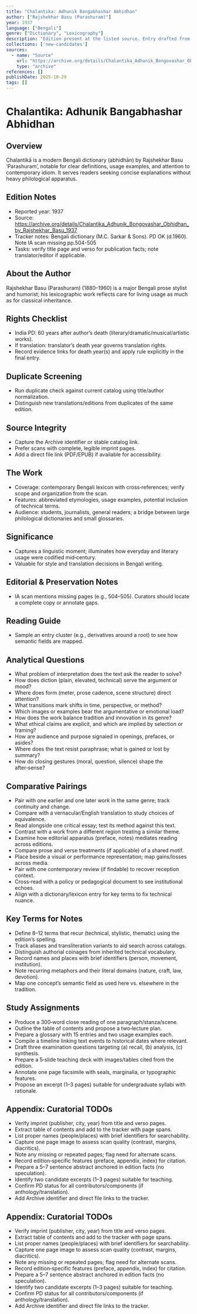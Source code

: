 ```yaml
---
title: "Chalantika: Adhunik Bangabhashar Abhidhan"
author: ["Rajshekhar Basu (Parashuram)"]
year: 1937
language: ["Bengali"]
genre: ["Dictionary", "Lexicography"]
description: "Edition present at the listed source. Entry drafted from tracker data; edition details to be verified from imprint pages."
collections: ['new-candidates']
sources:
  - name: "Source"
    url: "https://archive.org/details/Chalantika_Adhunik_Bongovashar_Obhidhan_by_Rajshekhar_Basu_1937"
    type: "archive"
references: []
publishDate: 2025-10-29
tags: []
---
```


# Chalantika: Adhunik Bangabhashar Abhidhan

## Overview

Chalantikā is a modern Bengali dictionary (abhidhān) by Rajshekhar Basu ‘Parashuram’, notable for clear definitions, usage examples, and attention to contemporary idiom. It serves readers seeking concise explanations without heavy philological apparatus.

## Edition Notes

- Reported year: 1937
- Source: https://archive.org/details/Chalantika_Adhunik_Bongovashar_Obhidhan_by_Rajshekhar_Basu_1937
- Tracker notes: Bengali dictionary (M.C. Sarkar & Sons). PD OK (d.1960). Note IA scan missing pp.504-505
- Tasks: verify title page and verso for publication facts; note translator/editor if applicable.

## About the Author

Rajshekhar Basu (Parashuram) (1880–1960) is a major Bengali prose stylist and humorist; his lexicographic work reflects care for living usage as much as for classical inheritance.

## Rights Checklist

- India PD: 60 years after author’s death (literary/dramatic/musical/artistic works).
- If translation: translator’s death year governs translation rights.
- Record evidence links for death year(s) and apply rule explicitly in the final entry.

## Duplicate Screening

- Run duplicate check against current catalog using title/author normalization.
- Distinguish new translations/editions from duplicates of the same edition.

## Source Integrity

- Capture the Archive identifier or stable catalog link.
- Prefer scans with complete, legible imprint pages.
- Add a direct file link (PDF/EPUB) if available for accessibility.

## The Work

- Coverage: contemporary Bengali lexicon with cross‑references; verify scope and organization from the scan.
- Features: abbreviated etymologies, usage examples, potential inclusion of technical terms.
- Audience: students, journalists, general readers; a bridge between large philological dictionaries and small glossaries.

## Significance

- Captures a linguistic moment; illuminates how everyday and literary usage were codified mid‑century.
- Valuable for style and translation decisions in Bengali writing.

## Editorial & Preservation Notes

- IA scan mentions missing pages (e.g., 504–505). Curators should locate a complete copy or annotate gaps.

## Reading Guide

- Sample an entry cluster (e.g., derivatives around a root) to see how semantic fields are mapped.

## Analytical Questions

- What problem of interpretation does the text ask the reader to solve?
- How does diction (plain, elevated, technical) serve the argument or mood?
- Where does form (meter, prose cadence, scene structure) direct attention?
- What transitions mark shifts in time, perspective, or method?
- Which images or examples bear the argumentative or emotional load?
- How does the work balance tradition and innovation in its genre?
- What ethical claims are explicit, and which are implied by selection or framing?
- How are audience and purpose signaled in openings, prefaces, or asides?
- Where does the text resist paraphrase; what is gained or lost by summary?
- How do closing gestures (moral, question, silence) shape the after‑sense?

## Comparative Pairings

- Pair with one earlier and one later work in the same genre; track continuity and change.
- Compare with a vernacular/English translation to study choices of equivalence.
- Read alongside one critical essay; test its method against this text.
- Contrast with a work from a different region treating a similar theme.
- Examine how editorial apparatus (preface, notes) mediates reading across editions.
- Compare prose and verse treatments (if applicable) of a shared motif.
- Place beside a visual or performance representation; map gains/losses across media.
- Pair with one contemporary review (if findable) to recover reception context.
- Cross‑read with a policy or pedagogical document to see institutional echoes.
- Align with a dictionary/lexicon entry for key terms to fix technical nuance.

## Key Terms for Notes

- Define 8–12 terms that recur (technical, stylistic, thematic) using the edition’s spelling.
- Track aliases and transliteration variants to aid search across catalogs.
- Distinguish authorial coinages from inherited technical vocabulary.
- Record names and places with brief identifiers (person, movement, institution).
- Note recurring metaphors and their literal domains (nature, craft, law, devotion).
- Map one concept’s semantic field as used here vs. elsewhere in the tradition.

## Study Assignments

- Produce a 300‑word close reading of one paragraph/stanza/scene.
- Outline the table of contents and propose a two‑lecture plan.
- Prepare a glossary with 15 entries and two usage examples each.
- Compile a timeline linking text events to historical dates where relevant.
- Draft three examination questions targeting (a) recall, (b) analysis, (c) synthesis.
- Prepare a 5‑slide teaching deck with images/tables cited from the edition.
- Annotate one page facsimile with seals, marginalia, or typographic features.
- Propose an excerpt (1–3 pages) suitable for undergraduate syllabi with rationale.

## Appendix: Curatorial TODOs

- Verify imprint (publisher, city, year) from title and verso pages.
- Extract table of contents and add to the tracker with page spans.
- List proper names (people/places) with brief identifiers for searchability.
- Capture one page image to assess scan quality (contrast, margins, diacritics).
- Note any missing or repeated pages; flag need for alternate scans.
- Record edition‑specific features (preface, appendix, index) for citation.
- Prepare a 5–7 sentence abstract anchored in edition facts (no speculation).
- Identify two candidate excerpts (1–3 pages) suitable for teaching.
- Confirm PD status for all contributors/components (if anthology/translation).
- Add Archive identifier and direct file links to the tracker.

## Appendix: Curatorial TODOs

- Verify imprint (publisher, city, year) from title and verso pages.
- Extract table of contents and add to the tracker with page spans.
- List proper names (people/places) with brief identifiers for searchability.
- Capture one page image to assess scan quality (contrast, margins, diacritics).
- Note any missing or repeated pages; flag need for alternate scans.
- Record edition‑specific features (preface, appendix, index) for citation.
- Prepare a 5–7 sentence abstract anchored in edition facts (no speculation).
- Identify two candidate excerpts (1–3 pages) suitable for teaching.
- Confirm PD status for all contributors/components (if anthology/translation).
- Add Archive identifier and direct file links to the tracker.
